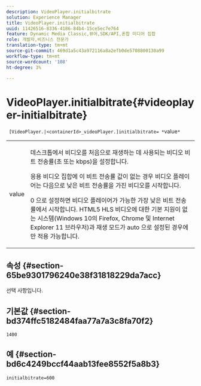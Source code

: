 ```yaml
---
description: VideoPlayer.initialbitrate
solution: Experience Manager
title: VideoPlayer.initialbitrate
uuid: 11426516-8336-4186-84b4-15ce5ec7e764
feature: Dynamic Media Classic,뷰어,SDK/API,혼합 미디어 집합
role: 개발자,비즈니스 전문가
translation-type: tm+mt
source-git-commit: 469d1a5c43a972116a8a2efb0de5708800130a99
workflow-type: tm+mt
source-wordcount: '108'
ht-degree: 3%

---
```



# VideoPlayer.initialbitrate{#videoplayer-initialbitrate}

` [VideoPlayer.|<containerId>_videoPlayer.]initialbitrate= *`value`*`

<table id="table_6B56976AEADA440A9A6BC9C4F65D4ADA"> 
 <tbody> 
  <tr> 
   <td colname="col1"> <p> <span class="codeph"> <span class="varname"> value  </span> </span> </p> </td> 
   <td colname="col2"> <p>데스크톱에서 비디오를 처음으로 재생하는 데 사용되는 비디오 비트 전송률(초 또는 kbps)을 설정합니다. </p> <p>응용 비디오 집합에 이 비트 전송률 값이 없는 경우 비디오 플레이어는 다음으로 낮은 비트 전송률을 가진 비디오를 시작합니다. </p> <p><span class="codeph"> 0 </span>으로 설정하면 비디오 플레이어가 가능한 가장 낮은 비트 전송률에서 시작합니다. HTML5 HLS 비디오에 대한 기본 지원이 없는 시스템(Windows 10의 Firefox, Chrome 및 Internet Explorer 11 브라우저)과 재생 모드가 <span class="codeph"> auto </span>으로 설정된 경우에만 적용 가능합니다. </p> </td> 
  </tr> 
 </tbody> 
</table>

## 속성 {#section-65be9301796240e38f31818229da7acc}

선택 사항입니다.

## 기본값 {#section-bd374ffc5182484faa77a7a3c8fa70f2}

`1400`

## 예 {#section-bd6c4249bccf44aab13fee8552f5a8b3}

`initialbitrate=600`
